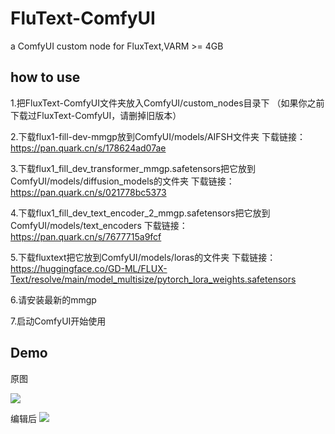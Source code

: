 # FluText-ComfyUI
a ComfyUI custom node for FluxText,VARM >= 4GB

## how to use
1.把FluxText-ComfyUI文件夹放入ComfyUI/custom_nodes目录下
（如果你之前下载过FluxText-ComfyUI，请删掉旧版本）

2.下载flux1-fill-dev-mmgp放到ComfyUI/models/AIFSH文件夹
下载链接：https://pan.quark.cn/s/178624ad07ae

3.下载flux1_fill_dev_transformer_mmgp.safetensors把它放到ComfyUI/models/diffusion_models的文件夹
下载链接：https://pan.quark.cn/s/021778bc5373

4.下载flux1_fill_dev_text_encoder_2_mmgp.safetensors把它放到ComfyUI/models/text_encoders
下载链接：https://pan.quark.cn/s/7677715a9fcf

5.下载fluxtext把它放到ComfyUI/models/loras的文件夹
下载链接：https://huggingface.co/GD-ML/FLUX-Text/resolve/main/model_multisize/pytorch_lora_weights.safetensors

6.请安装最新的mmgp

7.启动ComfyUI开始使用
## Demo
原图

![](https://github.com/user-attachments/assets/a000c2fb-e344-4a84-a979-202e65a1872d)

编辑后
![](https://github.com/user-attachments/assets/ba49b8dd-5bf4-4a94-b738-005542e98347)
